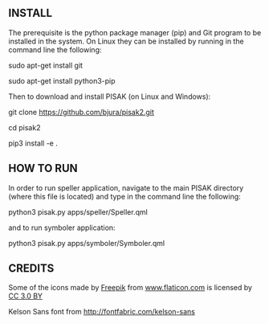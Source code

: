 ## INSTALL

The prerequisite is the python package manager (pip) and Git program to be installed in the system. On Linux they can be installed by running in the command line the following:

sudo apt-get install git

sudo apt-get install python3-pip

Then to download and install PISAK (on Linux and Windows):

git clone https://github.com/bjura/pisak2.git

cd pisak2

pip3 install -e .


## HOW TO RUN

In order to run speller application, navigate to the main PISAK directory (where this file is located) and type in the command line the following:

python3 pisak.py apps/speller/Speller.qml

and to run symboler application:

python3 pisak.py apps/symboler/Symboler.qml


## CREDITS

<div>Some of the icons made by <a href="http://www.freepik.com" title="Freepik">Freepik</a> from <a href="http://www.flaticon.com" title="Flaticon">www.flaticon.com</a> is licensed by <a href="http://creativecommons.org/licenses/by/3.0/" title="Creative Commons BY 3.0" target="_blank">CC 3.0 BY</a></div>

Kelson Sans font from http://fontfabric.com/kelson-sans
